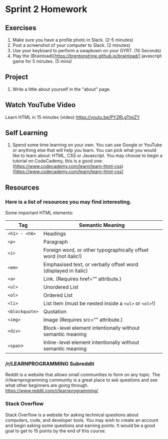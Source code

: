 # Sprint 2 Homework

## Exercises
1. Make sure you have a profile photo in Slack. (2-5 minutes)
1. Post a screenshot of your computer to Slack. (2 minutes)
1. Use your keyboard to perform a swapkown on your GYRT. (10 Seconds)
1. Play the (Brainload)[https://brentonstrine.github.io/brainload/] javascript game for 5 minutes. (5 mins)


## Project
1. Write a little about yourself in the "about" page. 

## Watch YouTube Video
Learn HTML in 15 minutes (video)
https://youtu.be/PY2RLgTmiZY

## Self Learning
1.  Spend some time learning on your own. You can use Google or YouTube or anything else that will help you learn. You can pick what you would like to learn about: HTML, CSS or Javascript. You may choose to begin a tutorial on CodeCademy, this is a good one:
(https://www.codecademy.com/learn/learn-html-css)[https://www.codecademy.com/learn/learn-html-css]

## Resources
### Here is a list of resources you may find interesting.
Some important HTML elements:

|Tag|		Semantic Meaning|
|---|---|
|`<h1> - <h6>`|	Headings|
|`<p>`|		Paragraph|
|`<i>`|		Foreign word, or other typographically offset word (not italic!)|
|`<em>`|		Emphasised text, or verbally offset word (displayed in italic)|
|`<a>`|		Link. (Requires href=”” attribute.)|
|`<ul>`| 		Unordered List|
|`<ol>`| 		Ordered List|
|`<li>`|		List Item (must be nested inside a `<ul>` or `<ol>`!)|
|`<blockquote>`|	Quotation|
|`<img>`|		Image (Requires src=”” attribute.)|
|`<div>`|		Block-level element intentionally without semantic meaning|
|`<span`>|	Inline-level element intentionally without semantic meaning|

### /r/LEARNPROGRAMMING Subreddit
Reddit is a website that allows small communities to form on any topic. The /r/learnprogramming community is a great place to ask questions and see what other beginners are going through.
https://www.reddit.com/r/learnprogramming/

### Stack Overflow
Stack Overflow is a website for asking technical questions about computers, code, and developer tools. You may wish to create an account and begin asking some questions and earning points. It would be a good goal to get to 15 points by the end of this course.

